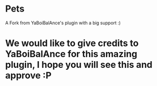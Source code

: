 # Pets
A Fork from YaBoiBalAnce's plugin with a big support :)
# We would like to give credits to YaBoiBalAnce for this amazing plugin, I hope you will see this and approve :P 
